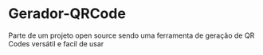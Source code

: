 # Gerador-QRCode
 Parte de um  projeto open source sendo uma ferramenta de geração de QR Codes versátil e facil de usar
